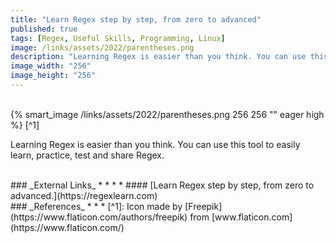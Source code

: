 ```yaml
---
title: "Learn Regex step by step, from zero to advanced"
published: true
tags: [Regex, Useful Skills, Programming, Linux]
image: /links/assets/2022/parentheses.png
description: "Learning Regex is easier than you think. You can use this tool to easily learn, practice, test and share Regex."
image_width: "256"
image_height: "256"
---
```


<br>
{% smart_image /links/assets/2022/parentheses.png 256 256 "" eager high %}
[^1]
<br>

Learning Regex is easier than you think. You can use this tool to easily learn, practice, test and share Regex.

<br>
### _External Links_
* * *
* #### [Learn Regex step by step, from zero to advanced.](https://regexlearn.com)

<br>
### _References_
* * *
[^1]: Icon made by [Freepik](https://www.flaticon.com/authors/freepik) from [www.flaticon.com](https://www.flaticon.com/)
